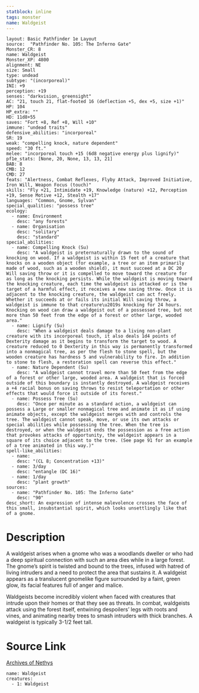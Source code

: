 ```yaml
---
statblock: inline
tags: monster
name: Waldgeist
---
```

```statblock
layout: Basic Pathfinder 1e Layout
source:  "Pathfinder No. 105: The Inferno Gate"
Monster_CR: 8
name: Waldgeist
Monster_XP: 4800
alignment: NE
size: Small
type: undead
subtype: "(incorporeal)"
INI: +9
perception: +19
senses: "darkvision, greensight"
AC: "21, touch 21, flat-footed 16 (deflection +5, dex +5, size +1)"
HP: 104
HP_extra: ""
HD: 11d8+55
saves: "Fort +8, Ref +8, Will +10"
immune: "undead traits"
defensive_abilities: "incorporeal"
SR: 19
weak: "compelling knock, nature dependent"
speed: "30 ft."
melee: "incorporeal touch +15 (6d8 negative energy plus lignify)"
pf1e_stats: [None, 20, None, 13, 13, 21]
BAB: 8
CMB: 12
CMD: 27
feats: "Alertness, Combat Reflexes, Flyby Attack, Improved Initiative, Iron Will, Weapon Focus (touch)"
skills: "Fly +21, Intimidate +19, Knowledge (nature) +12, Perception +19, Sense Motive +12, Stealth +17"
languages: "Common, Gnome, Sylvan"
special_qualities: "possess tree"
ecology:
  - name: Environment
    desc: "any forests"
  - name: Organisation
    desc: "solitary"
    desc: "standard"
special_abilities:
  - name: Compelling Knock (Su)
    desc: "A waldgeist is preternaturally drawn to the sound of knocking on wood. If a waldgeist is within 15 feet of a creature that knocks on a wooden object (for example, a tree or an item primarily made of wood, such as a wooden shield), it must succeed at a DC 20 Will saving throw or it is compelled to move toward the creature for as long as the knocking persists. While the waldgeist is moving toward the knocking creature, each time the waldgeist is attacked or is the target of a harmful effect, it receives a new saving throw. Once it is adjacent to the knocking creature, the waldgeist can act freely. Whether it succeeds at or fails its initial Will saving throw, a waldgeist is immune to that creature\u2019s knocking for 24 hours. Knocking on wood can draw a waldgeist out of a possessed tree, but not more than 50 feet from the edge of a forest or other large, wooded area."
  - name: Lignify (Su)
    desc: "When a waldgeist deals damage to a living non-plant creature with its incorporeal touch, it also deals 1d4 points of Dexterity damage as it begins to transform the target to wood. A creature reduced to 0 Dexterity in this way is permanently transformed into a nonmagical tree, as per the flesh to stone spell, but the wooden creature has hardness 5 and vulnerability to fire. In addition to stone to flesh, a restoration spell can reverse this effect."
  - name: Nature Dependent (Su)
    desc: "A waldgeist cannot travel more than 50 feet from the edge of a forest or other large, wooded area. A waldgeist that is forced outside of this boundary is instantly destroyed. A waldgeist receives a +4 racial bonus on saving throws to resist teleportation or other effects that would force it outside of its forest."
  - name: Possess Tree (Su)
    desc: "Once per minute as a standard action, a waldgeist can possess a Large or smaller nonmagical tree and animate it as if using animate objects, except the waldgeist merges with and controls the tree. The waldgeist cannot speak, move, or use its own attacks or special abilities while possessing the tree. When the tree is destroyed, or when the waldgeist ends the possession as a free action that provokes attacks of opportunity, the waldgeist appears in a square of its choice adjacent to the tree. (See page 91 for an example of a tree animated in this way.)"
spell-like_abilities:
  - name:
    desc: "(CL 8; Concentration +13)"
  - name: 3/day
    desc: "entangle (DC 16)"
  - name: 1/day
    desc: "plant growth"
sources:
  - name: "Pathfinder No. 105: The Inferno Gate"
    desc: "90"
desc_short: An expression of intense malevolence crosses the face of this small, insubstantial spirit, which looks unsettlingly like that of a gnome.
```
# Description
A waldgeist arises when a gnome who was a woodlands dweller or who had a deep spiritual connection with such an area dies while in a large forest. The gnome’s spirit is twisted and bound to the trees, infused with hatred of living intruders and a need to protect the area that sustains it. A waldgeist appears as a translucent gnomelike figure surrounded by a faint, green glow, its facial features full of anger and malice.

 Waldgeists become incredibly violent when faced with creatures that intrude upon their homes or that they see as threats. In combat, waldgeists attack using the forest itself, entwining despoilers’ legs with roots and vines, and animating nearby trees to smash intruders with thick branches. A waldgeist is typically 3-1/2 feet tall.
# Source Link
[Archives of Nethys](https://aonprd.com/MonsterDisplay.aspx?ItemName=Waldgeist)
```encounter-table
name: Waldgeist
creatures:
  - 1: Waldgeist
```
